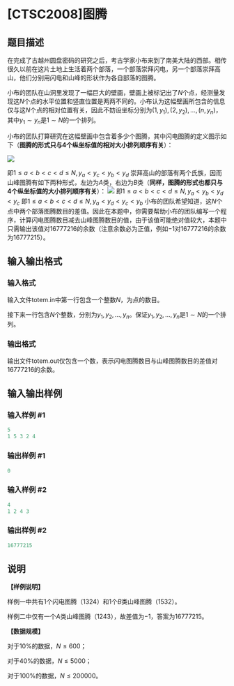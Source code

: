 # [CTSC2008]图腾

## 题目描述

在完成了古越州圆盘密码的研究之后，考古学家小布来到了南美大陆的西部。相传很久以前在这片土地上生活着两个部落，一个部落崇拜闪电，另一个部落崇拜高山，他们分别用闪电和山峰的形状作为各自部落的图腾。

小布的团队在山洞里发现了一幅巨大的壁画，壁画上被标记出了$N$个点，经测量发现这$N$个点的水平位置和竖直位置是两两不同的。小布认为这幅壁画所包含的信息仅与这$N$个点的相对位置有关，因此不妨设坐标分别为$(1, y_1) , (2, y_2), ..., (n, y_n)$，其中$y_1\sim y_n$是$1\sim N$的一个排列。

小布的团队打算研究在这幅壁画中包含着多少个图腾，其中闪电图腾的定义图示如下（**图腾的形式只与$4$个纵坐标值的相对大小排列顺序有关**）：

![](https://cdn.luogu.com.cn/upload/pic/18466.png)

即$1≤a<b<c<d≤N,y_a<y_c<y_b<y_d$ 崇拜高山的部落有两个氏族，因而山峰图腾有如下两种形式，左边为$A$类，右边为$B$类（**同样，图腾的形式也都只与$4$个纵坐标值的大小排列顺序有关**）： ![](https://cdn.luogu.com.cn/upload/pic/18467.png) 即$1≤a<b<c<d≤N,y_a<y_b<y_d<y_c$ 即$1≤a<b<c<d≤N,y_a<y_d<y_c<y_b$ 小布的团队希望知道，这$N$个点中两个部落图腾数目的差值。因此在本题中，你需要帮助小布的团队编写一个程序，计算闪电图腾数目减去山峰图腾数目的值，由于该值可能绝对值较大，本题中只需输出该值对$16777216$的余数（注意余数必为正值，例如$-1$对$16777216$的余数为$16777215$）。

## 输入输出格式

### 输入格式

输入文件totem.in中第一行包含一个整数$N$，为点的数目。

接下来一行包含$N$个整数，分别为$y_1, y_2, …, y_n$。保证$y_1, y_2, …, y_n$是$1\sim N$的一个排列。

### 输出格式

输出文件totem.out仅包含一个数，表示闪电图腾数目与山峰图腾数目的差值对$16777216$的余数。

## 输入输出样例

### 输入样例 #1

```cpp
5
1 5 3 2 4
```


### 输出样例 #1

```cpp
0
```


### 输入样例 #2

```cpp
4
1 2 4 3
```


### 输出样例 #2

```cpp
16777215
```


## 说明

**【样例说明】**

样例一中共有$1$个闪电图腾（$1324$）和$1$个$B$类山峰图腾（$1532$）。

样例二中仅有一个$A$类山峰图腾（$1243$），故差值为$-1$，答案为$16777215$。

**【数据规模】**

对于$10\%$的数据，$N ≤ 600$；

对于$40\%$的数据，$N ≤ 5000$；

对于$100\%$的数据，$N ≤ 200000$。


